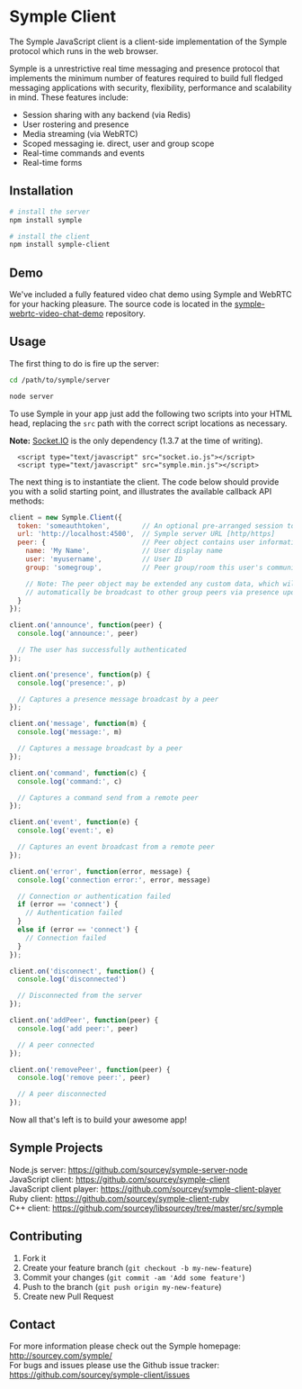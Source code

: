 # Symple Client

The Symple JavaScript client is a client-side implementation of the Symple protocol which runs in the web browser.

Symple is a unrestrictive real time messaging and presence protocol that implements the minimum number of features required to build full fledged messaging applications with security, flexibility, performance and scalability in mind. These features include:

* Session sharing with any backend (via Redis)
* User rostering and presence
* Media streaming (via WebRTC)
* Scoped messaging ie. direct, user and group scope
* Real-time commands and events
* Real-time forms

## Installation

```bash
# install the server
npm install symple

# install the client
npm install symple-client
```

## Demo

We've included a fully featured video chat demo using Symple and WebRTC for your hacking pleasure. The source code is located in the [symple-webrtc-video-chat-demo](https://github.com/sourcey/symple-webrtc-video-chat-demo) repository.

<!-- You can see it live here: http://symple.sourcey.com -->

## Usage

The first thing to do is fire up the server:

```bash
cd /path/to/symple/server

node server
```

To use Symple in your app just add the following two scripts into your HTML head, replacing the `src` path with the correct script locations as necessary.

**Note:** [Socket.IO](https://github.com/socketio/socket.io-client) is the only dependency (1.3.7 at the time of writing).

```
  <script type="text/javascript" src="socket.io.js"></script>
  <script type="text/javascript" src="symple.min.js"></script>
```

The next thing is to instantiate the client. The code below should provide you with a solid starting point, and illustrates the available callback API methods:

```javascript
client = new Symple.Client({
  token: 'someauthtoken',        // An optional pre-arranged session token  
  url: 'http://localhost:4500',  // Symple server URL [http/https]  
  peer: {                        // Peer object contains user information  
    name: 'My Name',             // User display name  
    user: 'myusername',          // User ID  
    group: 'somegroup',          // Peer group/room this user's communication is restricted to  

    // Note: The peer object may be extended any custom data, which will  
    // automatically be broadcast to other group peers via presence updates.  
  }
});

client.on('announce', function(peer) {
  console.log('announce:', peer)

  // The user has successfully authenticated
});

client.on('presence', function(p) {
  console.log('presence:', p)

  // Captures a presence message broadcast by a peer
});

client.on('message', function(m) {
  console.log('message:', m)

  // Captures a message broadcast by a peer
});

client.on('command', function(c) {
  console.log('command:', c)

  // Captures a command send from a remote peer
});

client.on('event', function(e) {  
  console.log('event:', e)    

  // Captures an event broadcast from a remote peer
});

client.on('error', function(error, message) {
  console.log('connection error:', error, message)

  // Connection or authentication failed
  if (error == 'connect') {
  	// Authentication failed
  }
  else if (error == 'connect') {
  	// Connection failed
  }
});

client.on('disconnect', function() {
  console.log('disconnected')

  // Disconnected from the server
});

client.on('addPeer', function(peer) {
  console.log('add peer:', peer)  

  // A peer connected       
});

client.on('removePeer', function(peer) {
  console.log('remove peer:', peer)

  // A peer disconnected  
});
```

Now all that's left is to build your awesome app!

## Symple Projects

Node.js server: https://github.com/sourcey/symple-server-node  
JavaScript client: https://github.com/sourcey/symple-client  
JavaScript client player: https://github.com/sourcey/symple-client-player  
Ruby client: https://github.com/sourcey/symple-client-ruby  
C++ client: https://github.com/sourcey/libsourcey/tree/master/src/symple  

## Contributing

1. Fork it
2. Create your feature branch (`git checkout -b my-new-feature`)
3. Commit your changes (`git commit -am 'Add some feature'`)
4. Push to the branch (`git push origin my-new-feature`)
5. Create new Pull Request

## Contact

For more information please check out the Symple homepage: http://sourcey.com/symple/  
For bugs and issues please use the Github issue tracker: https://github.com/sourcey/symple-client/issues
